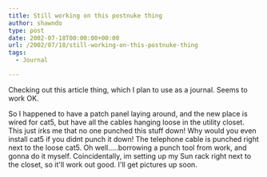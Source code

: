 ```yaml
---
title: Still working on this postnuke thing
author: shawndo
type: post
date: 2002-07-18T00:00:00+00:00
url: /2002/07/18/still-working-on-this-postnuke-thing
tags:
  - Journal

---
```

Checking out this article thing, which I plan to use as a journal. Seems to work OK.

So I happened to have a patch panel laying around, and the new place is wired for cat5, but have all the cables hanging loose in the utility closet. This just irks me that no one punched this stuff down! Why would you even install cat5 if you didnt punch it down! The telephone cable is punched right next to the loose cat5. Oh well.....borrowing a punch tool from work, and gonna do it myself. Coincidentally, im setting up my Sun rack right next to the closet, so it'll work out good. I'll get pictures up soon.